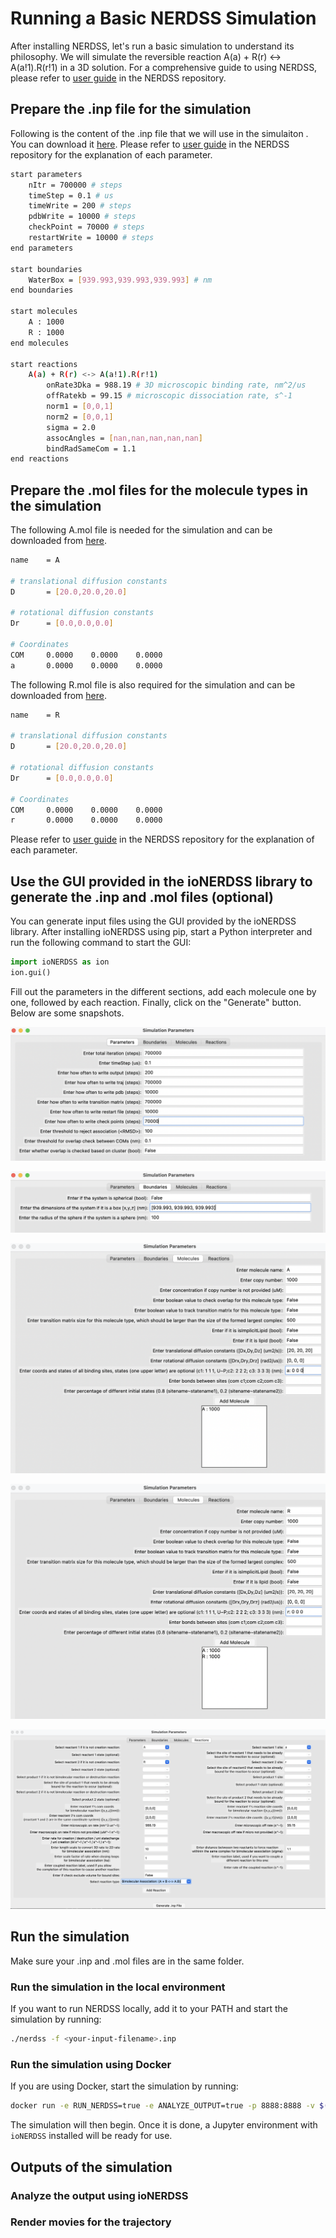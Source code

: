 # Running a Basic NERDSS Simulation

After installing NERDSS, let's run a basic simulation to understand its philosophy. We will simulate the reversible reaction A(a) + R(r) <-> A(a!1).R(r!1) in a 3D solution. For a comprehensive guide to using NERDSS, please refer to [user guide](https://github.com/mjohn218/NERDSS/blob/master/NERDSS_USER_GUIDE.pdf) in the NERDSS repository.

## Prepare the .inp file for the simulation

Following is the content of the .inp file that we will use in the simulaiton . You can download it [here](./NERDSSInputs/basic.inp). Please refer to [user guide](https://github.com/mjohn218/NERDSS/blob/master/NERDSS_USER_GUIDE.pdf) in the NERDSS repository for the explanation of each parameter.

```bash
start parameters
    nItr = 700000 # steps
    timeStep = 0.1 # us
    timeWrite = 200 # steps
    pdbWrite = 10000 # steps
	checkPoint = 70000 # steps
    restartWrite = 10000 # steps
end parameters

start boundaries
    WaterBox = [939.993,939.993,939.993] # nm
end boundaries

start molecules
    A : 1000
    R : 1000
end molecules

start reactions
    A(a) + R(r) <-> A(a!1).R(r!1)
        onRate3Dka = 988.19 # 3D microscopic binding rate, nm^2/us
        offRatekb = 99.15 # microscopic dissociation rate, s^-1
        norm1 = [0,0,1]
        norm2 = [0,0,1]
        sigma = 2.0
        assocAngles = [nan,nan,nan,nan,nan]
        bindRadSameCom = 1.1
end reactions
```

## Prepare the .mol files for the molecule types in the simulation

The following A.mol file is needed for the simulation and can be downloaded from [here](./NERDSSInputs/A.mol).

```bash
name    = A

# translational diffusion constants
D       = [20.0,20.0,20.0]

# rotational diffusion constants
Dr      = [0.0,0.0,0.0]

# Coordinates
COM     0.0000    0.0000    0.0000
a       0.0000    0.0000    0.0000
```

The following R.mol file is also required for the simulation and can be downloaded from [here](./NERDSSInputs/R.mol).
```bash
name    = R

# translational diffusion constants
D       = [20.0,20.0,20.0]

# rotational diffusion constants
Dr      = [0.0,0.0,0.0]

# Coordinates
COM     0.0000    0.0000    0.0000
r       0.0000    0.0000    0.0000
```

Please refer to [user guide](https://github.com/mjohn218/NERDSS/blob/master/NERDSS_USER_GUIDE.pdf) in the NERDSS repository for the explanation of each parameter.

## Use the GUI provided in the ioNERDSS library to generate the .inp and .mol files (optional)

You can generate input files using the GUI provided by the ioNERDSS library. After installing ioNERDSS using pip, start a Python interpreter and run the following command to start the GUI:

```python
import ioNERDSS as ion
ion.gui()
```

Fill out the parameters in the different sections, add each molecule one by one, followed by each reaction. Finally, click on the "Generate" button. Below are some snapshots.

![GUI 1](images/gui1.png)

![GUI 2](images/gui2.png)

![GUI 3](images/gui3.png)

![GUI 4](images/gui4.png)

![GUI 5](images/gui5.png)

## Run the simulation

Make sure your .inp and .mol files are in the same folder.

### Run the simulation in the local environment

If you want to run NERDSS locally, add it to your PATH and start the simulation by running:

```bash
./nerdss -f <your-input-filename>.inp
```

### Run the simulation using Docker

If you are using Docker, start the simulation by running:

```bash
docker run -e RUN_NERDSS=true -e ANALYZE_OUTPUT=true -p 8888:8888 -v $(pwd):/SIMULATION -it sikaoguo/nerdsstutorial:latest
```

The simulation will then begin. Once it is done, a Jupyter environment with `ioNERDSS` installed will be ready for use.

## Outputs of the simulation

### Analyze the output using ioNERDSS

### Render movies for the trajectory
